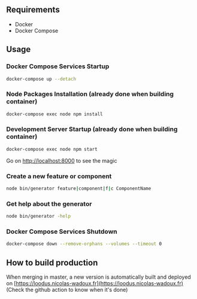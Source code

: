 ## Requirements

- Docker
- Docker Compose

## Usage

### Docker Compose Services Startup

```bash
docker-compose up --detach
```

### Node Packages Installation (already done when building container)

```bash
docker-compose exec node npm install
```

### Development Server Startup (already done when building container)

```bash
docker-compose exec node npm start
```

Go on [http://localhost:8000](http://localhost:8000) to see the magic

### Create a new feature or component

```bash
node bin/generator feature|component|f|c ComponentName
```

### Get help about the generator

```bash
node bin/generator -help
```

### Docker Compose Services Shutdown

```bash
docker-compose down --remove-orphans --volumes --timeout 0
```

## How to build production

When merging in master, a new version is automatically built and deployed on [https://loodus.nicolas-wadoux.fr](https://loodus.nicolas-wadoux.fr)
(Check the github action to know when it's done)